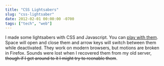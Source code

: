 ```yaml
---
title: "CSS Lightsabers"
slug: "css-lightsaber"
date: 2012-02-01 00:00:00 -0700
tags: ["tech", "web"]
---
```


I made some lightsabers with CSS and Javascript. You can [play with them](/lightsaber). Space will open and close them and arrow keys will switch between them while deactivated.
They work on modern browsers, but motions are broken in Firefox. Sounds were lost when I recovered them from my old server, ~~though if I get around to it I might try to reenable them~~.
